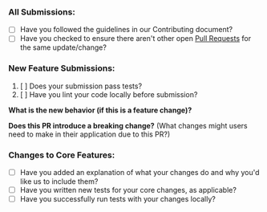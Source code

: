 ### All Submissions:

* [ ] Have you followed the guidelines in our Contributing document?
* [ ] Have you checked to ensure there aren't other open [Pull Requests](../../../pulls) for the same update/change?

<!-- You can erase any parts of this template not applicable to your Pull Request. -->


### New Feature Submissions:

1. [ ] Does your submission pass tests?
2. [ ] Have you lint your code locally before submission?

**What is the new behavior (if this is a feature change)?**


**Does this PR introduce a breaking change?** (What changes might users need to make in their application due to this PR?)


### Changes to Core Features:

* [ ] Have you added an explanation of what your changes do and why you'd like us to include them?
* [ ] Have you written new tests for your core changes, as applicable?
* [ ] Have you successfully run tests with your changes locally?